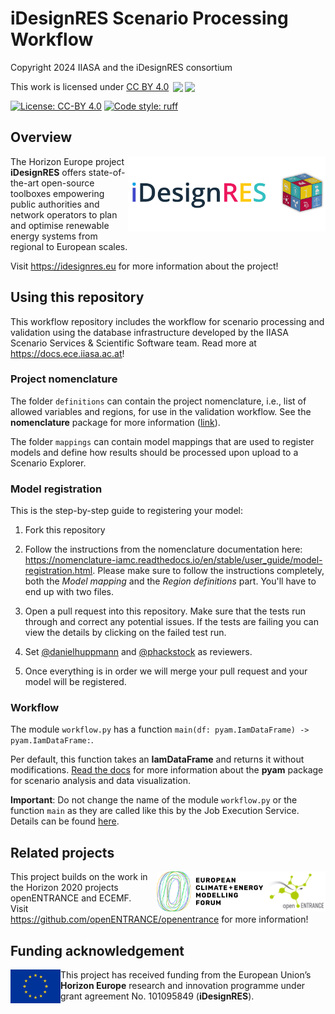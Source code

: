 # iDesignRES Scenario Processing Workflow

Copyright 2024 IIASA and the iDesignRES consortium

This work is licensed under <a href="http://creativecommons.org/licenses/by/4.0/" target="_blank" rel="license noopener noreferrer" style="display:inline-block;">CC BY 4.0</a> <a href="http://creativecommons.org/licenses/by/4.0/" target="_blank" rel="license noopener noreferrer" style="display:inline-block;"><img style="height:15px!important;margin-left:3px;vertical-align:text-bottom;" src="https://mirrors.creativecommons.org/presskit/icons/cc.svg"><img style="height:15px!important;margin-left:3px;vertical-align:text-bottom;" src="https://mirrors.creativecommons.org/presskit/icons/by.svg"></a>

[![License: CC-BY 4.0](https://img.shields.io/github/license/iiasa/idesignres-workflow)](https://github.com/iiasa/idesignres-workflow/blob/main/LICENSE)
[![Code style: ruff](https://img.shields.io/endpoint?url=https://raw.githubusercontent.com/charliermarsh/ruff/main/assets/badge/v2.json)](https://github.com/astral-sh/ruff)

## Overview

<img src="./_static/idesignRES-logo.png" height="120" align="right" alt="ECEMF logo" />

The Horizon Europe project **iDesignRES** offers state-of-the-art open-source toolboxes
empowering public authorities and network operators to plan and optimise renewable
energy systems from regional to European scales.

Visit https://idesignres.eu for more information about the project!

## Using this repository

This workflow repository includes the workflow for scenario processing and validation
using the database infrastructure developed by the IIASA Scenario Services &
Scientific Software team. Read more at https://docs.ece.iiasa.ac.at!

### Project nomenclature

The folder `definitions` can contain the project nomenclature, i.e., list of allowed
variables and regions, for use in the validation workflow. See the **nomenclature**
package for more information ([link](https://github.com/iamconsortium/nomenclature)).

The folder `mappings` can contain model mappings that are used to register models and
define how results should be processed upon upload to a Scenario Explorer.

### Model registration

This is the step-by-step guide to registering your model:

1. Fork this repository
2. Follow the instructions from the nomenclature documentation here: <https://nomenclature-iamc.readthedocs.io/en/stable/user_guide/model-registration.html>. 
Please make sure to follow the instructions completely, both the _Model mapping_ and the _Region definitions_ part. You'll have to end up with two files.
3. Open a pull request into this repository. Make sure that the tests run through and correct any potential issues. If the tests are failing you can view the details by clicking on the failed test run.

4. Set [@danielhuppmann](https://github.com/danielhuppmann) and [@phackstock](https://github.com/phackstock) as reviewers.
5. Once everything is in order we will merge your pull request and your model will be registered.

### Workflow

The module `workflow.py` has a function `main(df: pyam.IamDataFrame) -> pyam.IamDataFrame:`.

Per default, this function takes an **IamDataFrame** and returns it without
modifications. [Read the docs](https://pyam-iamc.readthedocs.io) for more information
about the **pyam** package for scenario analysis and data visualization.

**Important**: Do not change the name of the module `workflow.py` or the function `main`
as they are called like this by the Job Execution Service. Details can be found
[here](https://wiki.ece.iiasa.ac.at/wiki/index.php/Scenario_Explorer/Setup#Job_Execution_Service).

## Related projects

<img src="_static/openENTRANCE-logo.png" height="64" align="right" alt="openENTRANCE logo" />
<img src="_static/ECEMF-logo.png" height="64" align="right" alt="ECEMF logo" />

This project builds on the work in the Horizon 2020 projects openENTRANCE and ECEMF.  
Visit https://github.com/openENTRANCE/openentrance for more information!

## Funding acknowledgement

<img src="./_static/EU-logo-300x201.jpg" width="80" height="54" align="left" alt="EU logo" />
This project has received funding from the European Union’s <b>Horizon Europe</b> research
and innovation programme under grant agreement No. 101095849 (<b>iDesignRES</b>).
